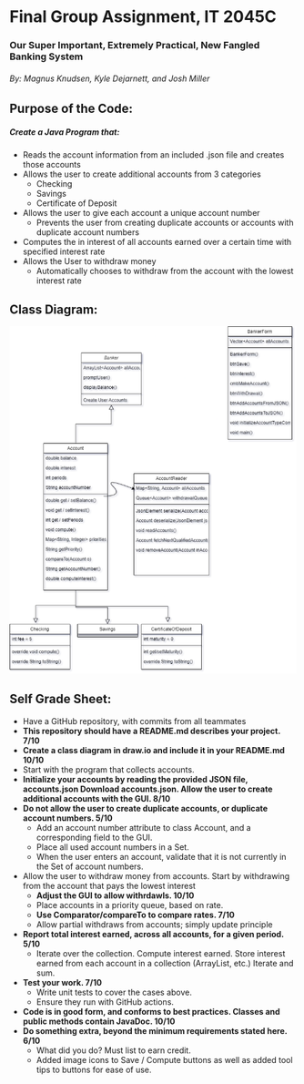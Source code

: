 # Final Group Assignment, IT 2045C  

### Our Super Important, Extremely Practical, New Fangled Banking System  

###### By: Magnus Knudsen, Kyle Dejarnett, and Josh Miller  

## Purpose of the Code:  

##### Create a Java Program that:  
  
* Reads the account information from an included .json file and creates those accounts
* Allows the user to create additional accounts from 3 categories
    * Checking
    * Savings
    * Certificate of Deposit
* Allows the user to give each account a unique account number
  * Prevents the user from creating duplicate accounts or accounts with duplicate account numbers
* Computes the in interest of all accounts earned over a certain time with specified interest rate  
* Allows the User to withdraw money
  * Automatically chooses to withdraw from the account with the lowest interest rate

## Class Diagram:

![Banker Class Diagram](https://github.com/MiniWilford/Group-Assignment-Data-Structures-and-Algorithms/blob/main/BankerClassDiagram.drawio.png)

## Self Grade Sheet:

* Have a GitHub repository, with commits from all teammates
* **This repository should have a README.md describes your project. 7/10**
* **Create a class diagram in draw.io and include it in your README.md 10/10**
* Start with the program that collects accounts.
* **Initialize your accounts by reading the provided JSON file, accounts.json Download accounts.json.  Allow the user to create additional accounts with the GUI. 8/10**
* **Do not allow the user to create duplicate accounts, or duplicate account numbers. 5/10**
  * Add an account number attribute to class Account, and a corresponding field to the GUI.
  * Place all used account numbers in a Set.
  * When the user enters an account, validate that it is not currently in the Set of account numbers.
* Allow the user to withdraw money from accounts.  Start by withdrawing from the account that pays the lowest interest
  * **Adjust the GUI to allow withrdawls.  10/10**
  * Place accounts in a priority queue, based on rate.
  * **Use Comparator/compareTo to compare rates.  7/10**
  * Allow partial withdraws from accounts; simply update principle
* **Report total interest earned, across all accounts, for a given period. 5/10**
  * Iterate over the collection.  Compute interest earned.  Store interest earned from each account in a collection (ArrayList, etc.)  Iterate and sum.
* **Test your work. 7/10**
  * Write unit tests to cover the cases above.
  * Ensure they run with GitHub actions.  
* **Code is in good form, and conforms to best practices.  Classes and public methods contain JavaDoc. 10/10**
* **Do something extra, beyond the minimum requirements stated here.  6/10**
  * What did you do?  Must list to earn credit.
  * Added image icons to Save / Compute buttons as well as added tool tips to buttons for ease of use.
